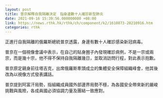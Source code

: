 ```yaml
---
layout: post
title: 普京解釋自我隔離決定　指身邊數十人確診新型肺炎
date: 2021-09-16 15:39:56.000000000 +08:00
link: https://news.rthk.hk/rthk/ch/component/k2/1610873-20210916.htm
categories: rthk
---
```


正進行自我隔離的俄羅斯總統普京透露，身邊有數十人確診感染新冠病毒。

普京在一個視像會議中表示，在自己的貼身圈子內發現確診病例，不是一宗或兩宗，而是幾十宗，他不得不保持自我隔離幾日，並取消訪問行程，對此表示抱歉。

普京原定親身前往塔吉克，出席俄羅斯牽頭成立的集體安全保障組織峰會，他其後改為以視像方式發表講話。

普京提到阿富汗局勢，指組織成員國外部邊界局勢不穩，為各國安全帶來新的嚴峻挑戰與風險，各成員國必須協調力量及團結一致應對。
